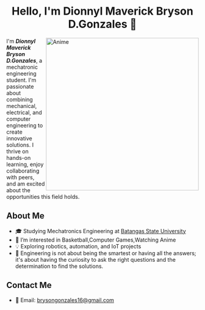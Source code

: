 <h1 align="center">Hello, I'm Dionnyl Maverick Bryson D.Gonzales 👋</h1>
<img align="right" alt="Anime" width="400" src="https://media.tenor.com/IshTvIE9w0UAAAAd/sukuna-domain-expansion.gif">

I'm <i><b>Dionnyl Maverick Bryson D.Gonzales</i></b>, a mechatronic engineering student. I'm passionate about combining mechanical, electrical, and computer engineering to create innovative solutions. I thrive on hands-on learning, enjoy collaborating with peers, and am excited about the opportunities this field holds.


<!-- About Me -->

## About Me  
- 🎓 Studying Mechatronics Engineering at [Batangas State University](https://batstate-u.edu.ph/)
- 👀 I’m interested in Basketball,Computer Games,Watching Anime
- 💡 Exploring robotics, automation, and IoT projects
- 🌱 Engineering is not about being the smartest or having all the answers; it's about having the curiosity to ask the right questions and the determination to find the solutions.

<!-- Contact Information -->
## Contact Me
- 📧 Email: [brysongonzales16@gmail.com](mailto:brysongonzales16@gmail.com)
